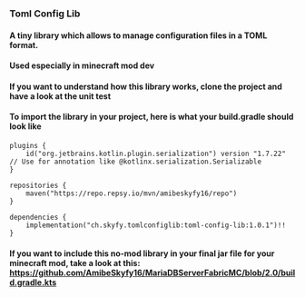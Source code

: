 ### Toml Config Lib


#### A tiny library which allows to manage configuration files in a TOML format.

#### Used especially in minecraft mod dev

#### If you want to understand how this library works, clone the project and have a look at the unit test

#### To import the library in your project, here is what your build.gradle should look like

```
plugins {
    id("org.jetbrains.kotlin.plugin.serialization") version "1.7.22" // Use for annotation like @kotlinx.serialization.Serializable
}

repositories {
    maven("https://repo.repsy.io/mvn/amibeskyfy16/repo")
}

dependencies {
    implementation("ch.skyfy.tomlconfiglib:toml-config-lib:1.0.1")!!
}
```

#### If you want to include this no-mod library in your final jar file for your minecraft mod, take a look at this: https://github.com/AmibeSkyfy16/MariaDBServerFabricMC/blob/2.0/build.gradle.kts

